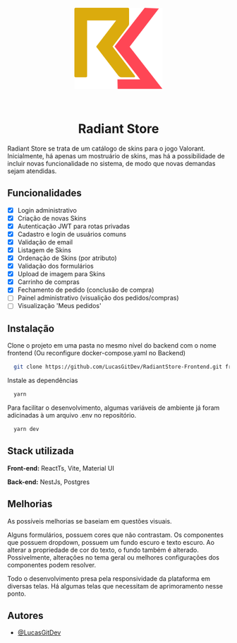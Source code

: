 <p align="center">
  <img src="./public/logo.svg" width="200" alt="" />
</p>
<br>

<h1 align="center">Radiant Store</h1>

Radiant Store se trata de um catálogo de skins para o jogo Valorant. Inicialmente, há apenas um mostruário de skins, mas há a possibilidade de incluir novas funcionalidade no sistema, de modo que novas demandas sejam atendidas.
## Funcionalidades

- [X]  Login administrativo
- [X]  Criação de novas Skins
- [X]  Autenticação JWT para rotas privadas
- [X]  Cadastro e login de usuários comuns
- [X]  Validação de email
- [X]  Listagem de Skins
- [X]  Ordenação de Skins (por atributo)
- [X]  Validação dos formulários
- [X]  Upload de imagem para Skins
- [X]  Carrinho de compras
- [X]  Fechamento de pedido (conclusão de compra)
- [ ]  Painel administrativo (visualição dos pedidos/compras)
- [ ]  Visualização 'Meus pedidos'
## Instalação

Clone o projeto em uma pasta no mesmo nível do backend com o nome frontend (Ou reconfigure docker-compose.yaml no Backend)

```bash
  git clone https://github.com/LucasGitDev/RadiantStore-Frontend.git frontend
```

Instale as dependências

```bash
  yarn
```

Para facilitar o desenvolvimento, algumas variáveis de ambiente já foram adicinadas à um arquivo .env no repositório.

```bash
  yarn dev
```
## Stack utilizada

**Front-end:** ReactTs, Vite, Material UI

**Back-end:** NestJs, Postgres


## Melhorias

As possíveis melhorias se baseiam em questões visuais.

Alguns formulários, possuem cores que não contrastam. Os componentes que possuem dropdown, possuem um fundo escuro e texto escuro. Ao alterar a propriedade de cor do texto, o fundo também é alterado.
Possivelmente, alterações no tema geral ou melhores configurações dos componentes podem resolver.

Todo o desenvolvimento presa pela responsividade da plataforma em diversas telas. Há algumas telas que necessitam de aprimoramento nesse ponto. 
## Autores

- [@LucasGitDev](https://www.github.com/LucasGitDev)

